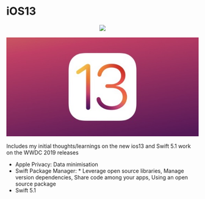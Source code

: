 # iOS13

<p align="center">
<img src="https://img.shields.io/badge/SWIFT-5.1-brightgreen.svg" />
</p>

<p align="center">

![](https://github.com/RamitSharma991/iOS13/blob/master/ios13.jpg)

</p>


<Head>
Includes my initial thoughts/learnings on the new ios13 and Swift 5.1 work on the WWDC 2019 releases  
</Head>

- Apple Privacy:  Data minimisation
- Swift Package Manager: * Leverage open source libraries, Manage version dependencies, Share code among your apps, Using an open source package 
- Swift 5.1
